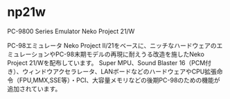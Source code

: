 # np21w
PC-9800 Series Emulator Neko Project 21/W

PC-98エミュレータ Neko Project II/21をベースに、ニッチなハードウェアのエミュレーションやPC-98末期モデルの再現に耐えうる改造を施したNeko Project 21/Wを配布しています。
Super MPU、Sound Blaster 16（PCM付き）、ウィンドウアクセラレータ、LANボードなどのハードウェアやCPU拡張命令（FPU,MMX,SSE等）・PCI、大容量メモリなどの後期PC-98のための機能が追加されています。
